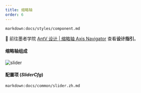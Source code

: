 ```yaml
---
title: 缩略轴
order: 6
---
```


`markdown:docs/styles/component.md`

🎨  前往墨者学院 [AntV 设计 | 缩略轴 Axis Navigator](https://www.yuque.com/mo-college/vis-design/gs5ow9) 查看**设计指引**。 

#### 缩略轴组成

<img src="https://gw.alipayobjects.com/zos/antfincdn/A3UeXLPhhU/slider-intro.jpg" class="component-img" alt="slider" />

#### 配置项 (_SliderCfg_)

`markdown:docs/common/slider.zh.md`